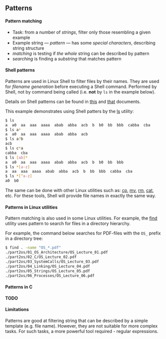 Patterns
---

#### Pattern matching

* Task: from a number of _strings_, filter only those resembling a given example
* Example string — _pattern_ — has some _special characters_, describing string structure
* _matching_ is testing if _the whole_ string can be described by pattern
* _searching_ is finding a _substring_ that matches pattern

#### Shell patterns

Patterns are used in Linux Shell to filter files by their names.
They are used for _filename generation_ before executing a Shell command.
Performed by Shell, not by command being called (i.e. __not__ by `ls` in the example below).

Details on Shell patterns can be found in
[this](https://www.gnu.org/software/findutils/manual/html_node/find_html/Shell-Pattern-Matching.html) and
[that](https://man7.org/linux/man-pages/man7/glob.7.html)
documents.

This example demonstrates using Shell patters by
the [ls](https://man7.org/linux/man-pages/man1/ls.1.html) utility:

```bash
$ ls
a  a0  aa  aaa  aaaa  abab  abba  acb  b  b0  bb  bbb  cabba  cba
$ ls a*
a  a0  aa  aaa  aaaa  abab  abba  acb
$ ls a?b
acb
$ ls c*a
cabba  cba
$ ls [ab]*
a  a0  aa  aaa  aaaa  abab  abba  acb  b  b0  bb  bbb
$ ls *[a-z]
a  aa  aaa  aaaa  abab  abba  acb  b  bb  bbb  cabba  cba
$ ls *[^a-z]
a0  b0
```

The same can be done with other Linux utilities such as:
[cp](https://man7.org/linux/man-pages/man1/cp.1.html), 
[mv](https://man7.org/linux/man-pages/man1/mv.1.html),
[rm](https://man7.org/linux/man-pages/man1/rm.1.html),
[cat](https://man7.org/linux/man-pages/man1/cat.1.html),
etc. For these tools, Shell will provide file names in exactly the same way.

#### Patterns in Linux utilities

Pattern matching is also used in some Linux utilities. For example,
the [find](https://man7.org/linux/man-pages/man1/find.1.html) utility
uses pattern to search for files in a directory hierarchy.

For example, the command below searches for PDF-files with the `OS_` prefix
in a directory tree:
```bash
$ find . -name "OS_*.pdf"
./part2os/01_OS_Architecture/OS_Lecture_01.pdf
./part2os/02_C/OS_Lecture_02.pdf
./part2os/03_SystemCalls/OS_Lecture_03.pdf
./part2os/04_Linking/OS_Lecture_04.pdf
./part2os/05_Strings/OS_Lecture_05.pdf
./part2os/06_Processes/OS_Lecture_06.pdf
```

#### Patterns in C

__TODO__

#### Limitations

Patterns are good at filtering string that can be described by a simple template (e.g. file name).
However, they are not suitable for more complex tasks.
For such tasks, a more powerful tool required - regular expressions.
